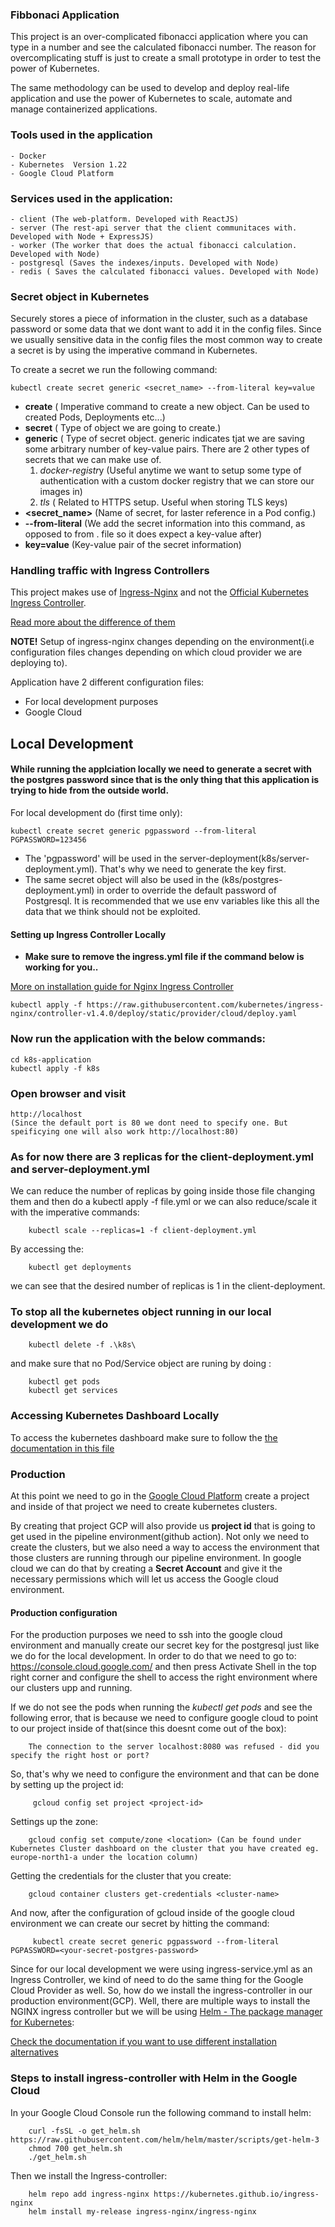 ### Fibbonaci Application

This project is an over-complicated fibonacci application where you can type in a number and see the calculated fibonacci number.
The reason for overcomplicating stuff is just to create a small prototype in order to test the power of Kubernetes.

The same methodology can be used to develop and deploy real-life application and use the power of Kubernetes to scale, automate and manage containerized applications. 

### Tools used in the application 
    - Docker 
    - Kubernetes  Version 1.22
    - Google Cloud Platform

### Services used in the application:
    - client (The web-platform. Developed with ReactJS)
    - server (The rest-api server that the client communitaces with. Developed with Node + ExpressJS)
    - worker (The worker that does the actual fibonacci calculation. Developed with Node)
    - postgresql (Saves the indexes/inputs. Developed with Node)
    - redis ( Saves the calculated fibonacci values. Developed with Node) 

### Secret object in Kubernetes

Securely stores a piece of information in the cluster, such as a database password or some data that we dont want to add it in the config files.
Since we usually sensitive data in the config files the most common way to create a secret is by using the imperative command in Kubernetes. 

To create a secret we run the following command:

    kubectl create secret generic <secret_name> --from-literal key=value

  - **create** ( Imperative command to create a new object. Can be used to created Pods, Deployments etc...)
  - **secret** ( Type of object we are going to create.)
  - **generic** ( Type of secret object. generic indicates tjat we are saving some arbitrary number of key-value pairs. There are 2 other types of secrets that we can make use of.
    1. *docker-registr*y (Useful anytime we want to setup some type of authentication with a custom docker registry that we can store our images in)
    2. _tls_ ( Related to HTTPS setup. Useful when storing TLS keys)
  - **<secret_name>** (Name of secret, for laster reference in a Pod config.)
  - **--from-literal** (We add the secret information into this command, as opposed to from . file so it does expect a key-value after)
  - **key=value** (Key-value pair of the secret information)


### Handling traffic with Ingress Controllers 

This project makes use of [Ingress-Nginx](https://github.com/kubernetes/ingress-nginx) and not the [Official Kubernetes Ingress Controller](https://github.com/nginxinc/kubernetes-ingress).

[Read more about the difference of them](https://grigorkh.medium.com/there-are-two-nginx-ingress-controllers-for-k8s-what-44c7b548e678)

**NOTE!**
Setup of ingress-nginx changes depending on the environment(i.e configuration files changes depending on which cloud provider we are deploying to).

Application have 2 different configuration files:
 - For local development purposes
 - Google Cloud 

## Local Development 

#### While running the applciation locally we need to generate a secret with the postgres password since that is the only thing that this application is trying to hide from the outside world.
For local development do (first time only):

    kubectl create secret generic pgpassword --from-literal PGPASSWORD=123456

 - The 'pgpassword' will be used in the server-deployment(k8s/server-deployment.yml). That's why we need to generate the key first.
 - The same secret object will also be used in the (k8s/postgres-deployment.yml) in order to override the default password of Postgresql.
 It is recommended that we use env variables like this all the data that we think should not be exploited.

#### Setting up Ingress Controller Locally
 
 - **Make sure to remove the ingress.yml file if the command below is working for you..**

[More on installation guide for Nginx Ingress Controller](https://kubernetes.github.io/ingress-nginx/deploy/#quick-start)

    kubectl apply -f https://raw.githubusercontent.com/kubernetes/ingress-nginx/controller-v1.4.0/deploy/static/provider/cloud/deploy.yaml

### Now run the application with the below commands:

    cd k8s-application
    kubectl apply -f k8s

### Open browser and visit 
    http://localhost
    (Since the default port is 80 we dont need to specify one. But speificying one will also work http://localhost:80)

### As for now there are 3 replicas for the client-deployment.yml and server-deployment.yml
We can reduce the number of replicas by going inside those file changing them and then do a kubectl apply -f file.yml or
we can also reduce/scale it with the imperative commands:
```
    kubectl scale --replicas=1 -f client-deployment.yml
```
By accessing the:
```
    kubectl get deployments
```
we can see that the desired number of replicas is 1 in the client-deployment. 
### To stop all the kubernetes object running in our local development we do 
```
    kubectl delete -f .\k8s\
```
and make sure that no Pod/Service object are runing by doing :
```
    kubectl get pods
    kubectl get services
```
 
### Accessing Kubernetes Dashboard Locally
To access the kubernetes dashboard make sure to follow the [the documentation in this file](k8s/dashboard/kubernetes-dashboard.md)

### Production
At this point we need to go in the [Google Cloud Platform](https://console.cloud.google.com/) create a project and inside of that project we need to create kubernetes clusters.

By creating that project GCP will also provide us **project id** that is going to get used in the pipeline environment(github action).
Not only we need to create the clusters, but we also need a way to access the environment that those clusters
are running through our pipeline environment. In google cloud we can do that by creating a **Secret Account** and give it the necessary permissions which
will let us access the Google cloud environment. 


#### Production configuration
 For the production purposes we need to ssh into the google cloud environment and manually create our secret key for the postgresql just like we do for the local development. 
 In order to do that we need to go to: https://console.cloud.google.com/ and then press Activate Shell in the top right corner and configure the shell to access the right environment where our clusters upp and running.

If we do not see the pods when running the *kubectl get pods* and see the following error, that is because we need to configure google cloud to point to our project inside of that(since this doesnt come out of the box):
```
    The connection to the server localhost:8080 was refused - did you specify the right host or port?
```
So, that's why we need to configure the environment and that can be done by setting up the project id:
```
     gcloud config set project <project-id>
```
Settings up the zone:
```
    gcloud config set compute/zone <location> (Can be found under Kubernetes Cluster dashboard on the cluster that you have created eg. europe-north1-a under the location column)
```
Getting the credentials for the cluster that you create:
```
    gcloud container clusters get-credentials <cluster-name>
```
And now, after the configuration of gcloud inside of the google cloud environment we can create our secret by hitting the command:
```
     kubectl create secret generic pgpassword --from-literal PGPASSWORD=<your-secret-postgres-password>
```


Since for our local development we were using ingress-service.yml as an Ingress Controller, we kind of need to do the same thing for the Google Cloud Provider as well.
So, how do we install the ingress-controller in our production environment(GCP). 
Well, there are multiple ways to install the NGINX ingress controller but we will be using [Helm - The package manager for Kubernetes](https://helm.sh/):

[Check the documentation if you want to use different installation alternatives](https://kubernetes.github.io/ingress-nginx/deploy/)

### Steps to install ingress-controller with Helm in the Google Cloud

In your Google Cloud Console run the following command to install helm:
```
    curl -fsSL -o get_helm.sh https://raw.githubusercontent.com/helm/helm/master/scripts/get-helm-3
    chmod 700 get_helm.sh 
    ./get_helm.sh
```
Then we install the Ingress-controller:
```
    helm repo add ingress-nginx https://kubernetes.github.io/ingress-nginx
    helm install my-release ingress-nginx/ingress-nginx
```